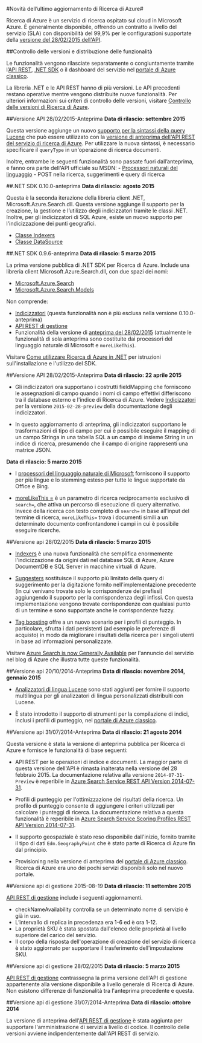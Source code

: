 <properties 
	pageTitle="Novità dell'ultimo aggiornamento di Ricerca di Azure | Microsoft Azure | Servizio di ricerca cloud ospitato" 
	description="Note sulla versione per Ricerca di Azure che descrivono gli aggiornamenti più recenti al servizio" 
	services="search" 
	documentationCenter="" 
	authors="HeidiSteen" 
	manager="mblythe" 
	editor=""/>

<tags 
	ms.service="search" 
	ms.devlang="rest-api" 
	ms.workload="search" 
	ms.topic="article" 
	ms.tgt_pltfrm="na" 
	ms.date="11/04/2015" 
	ms.author="heidist"/>

#Novità dell’ultimo aggiornamento di Ricerca di Azure#

Ricerca di Azure è un servizio di ricerca ospitato sul cloud in Microsoft Azure. È generalmente disponibile, offrendo un contratto a livello del servizio (SLA) con disponibilità del 99,9% per le configurazioni supportate della [versione del 28/02/2015 dell'API](https://msdn.microsoft.com/library/azure/dn798935.aspx).

##Controllo delle versioni e distribuzione delle funzionalità

Le funzionalità vengono rilasciate separatamente o congiuntamente tramite l’[API REST](https://msdn.microsoft.com/library/azure/dn798935.aspx), [.NET SDK](http://go.microsoft.com/fwlink/?LinkId=528216) o il dashboard del servizio nel [portale di Azure classico](https://portal.azure.com).

La libreria .NET e le API REST hanno di più versioni. Le API precedenti restano operative mentre vengono distribuite nuove funzionalità. Per ulteriori informazioni sui criteri di controllo delle versioni, visitare [Controllo delle versioni di Ricerca di Azure](https://msdn.microsoft.com/library/azure/dn864560.aspx).


##Versione API 28/02/2015-Anteprima
**Data di rilascio: settembre 2015**

Questa versione aggiunge un nuovo [supporto per la sintassi della query Lucene](https://msdn.microsoft.com/library/azure/mt589323.aspx) che può essere utilizzato con la [versione di anteprima dell'API REST del servizio di ricerca di Azure](search-api-2015-02-28-preview.md). Per utilizzare la nuova sintassi, è necessario specificare il `queryType` in un'operazione di ricerca documenti.

Inoltre, entrambe le seguenti funzionalità sono passate fuori dall’anteprima, e fanno ora parte dell'API ufficiale su MSDN: - [Processori naturali del linguaggio](search-language-support.md) - POST nella ricerca, suggerimenti e query di ricerca

##.NET SDK 0.10.0-anteprima
**Data di rilascio: agosto 2015**

Questa è la seconda iterazione della libreria client .NET, Microsoft.Azure.Search.dll. Questa versione aggiunge il supporto per la creazione, la gestione e l’utilizzo degli indicizzatori tramite le classi .NET. Inoltre, per gli indicizzatori di SQL Azure, esiste un nuovo supporto per l'indicizzazione dei punti geografici.

- [Classe Indexers](https://msdn.microsoft.com/library/azure/microsoft.azure.search.models.indexer.aspx)
- [Classe DataSource](https://msdn.microsoft.com/library/azure/microsoft.azure.search.models.datasource.aspx)

##.NET SDK 0.9.6-anteprima
**Data di rilascio: 5 marzo 2015**

La prima versione pubblica di .NET SDK per Ricerca di Azure. Include una libreria client Microsoft.Azure.Search.dll, con due spazi dei nomi:

- [Microsoft.Azure.Search](https://msdn.microsoft.com/library/azure/microsoft.azure.search.aspx)
- [Microsoft.Azure.Search.Models](https://msdn.microsoft.com/library/azure/microsoft.azure.search.models.aspx)

Non comprende:

- [Indicizzatori](http://go.microsoft.com/fwlink/p/?LinkId=528173) (questa funzionalità non è più esclusa nella versione 0.10.0-anteprima)
- [API REST di gestione ](https://msdn.microsoft.com/library/azure/dn832684.aspx)
- Funzionalità della versione di [anteprima del 28/02/2015](search-api-2015-02-28-Preview.md) (attualmente le funzionalità di sola anteprima sono costituite dai processori del linguaggio naturale di Microsoft e `moreLikeThis`).

Visitare [Come utilizzare Ricerca di Azure in .NET](http://go.microsoft.com/fwlink/p/?LinkId=528088) per istruzioni sull'installazione e l'utilizzo del SDK.

##Versione API 28/02/2015-Anteprima
**Data di rilascio: 22 aprile 2015**

- Gli indicizzatori ora supportano i costrutti fieldMapping che forniscono le assegnazioni di campo quando i nomi di campo effettivi differiscono tra il database esterno e l'indice di Ricerca di Azure. Vedere [Indicizzatori](search-api-indexers-2015-02-28-Preview.md) per la versione `2015-02-28-preview` della documentazione degli indicizzatori.

- In questo aggiornamento di anteprima, gli indicizzatori supportano le trasformazioni di tipo di campo per cui è possibile eseguire il mapping di un campo Stringa in una tabella SQL a un campo di insieme String in un indice di ricerca, presumendo che il campo di origine rappresenti una matrice JSON.

**Data di rilascio: 5 marzo 2015**

- I [processori del linguaggio naturale di Microsoft](search-api-2015-02-28-Preview.md) forniscono il supporto per più lingue e lo stemming esteso per tutte le lingue supportate da Office e Bing.

- [moreLikeThis =](search-api-2015-02-28-Preview.md) è un parametro di ricerca reciprocamente esclusivo di `search=`, che attiva un percorso di esecuzione di query alternativo. Invece della ricerca con testo completo di `search=` in base all'input del termine di ricerca, `moreLikeThis=` trova i documenti simili a un determinato documento confrontandone i campi in cui è possibile eseguire ricerche.

##Versione api 28/02/2015
**Data di rilascio: 5 marzo 2015**

- [Indexers](http://go.microsoft.com/fwlink/p/?LinkID=528210) è una nuova funzionalità che semplifica enormemente l'indicizzazione da origini dati nel database SQL di Azure, Azure DocumentDB e SQL Server in macchine virtuali di Azure.

- [Suggesters](https://msdn.microsoft.com/library/azure/dn798936.aspx) sostituisce il supporto più limitato della query di suggerimento per la digitazione fornito nell'implementazione precedente (in cui venivano trovate solo le corrispondenze dei prefissi) aggiungendo il supporto per la corrispondenza degli infissi. Con questa implementazione vengono trovate corrispondenze con qualsiasi punto di un termine e sono supportate anche le corrispondenze fuzzy.

- [Tag boosting](http://go.microsoft.com/fwlink/p/?LinkId=528212) offre a un nuovo scenario per i profili di punteggio. In particolare, sfrutta i dati persistenti (ad esempio le preferenze di acquisto) in modo da migliorare i risultati della ricerca per i singoli utenti in base ad informazioni personalizzate.

Visitare [Azure Search is now Generally Available](http://go.microsoft.com/fwlink/p/?LinkId=528211) per l'annuncio del servizio nel blog di Azure che illustra tutte queste funzionalità.

##Versione api 20/10/2014-Anteprima
**Data di rilascio: novembre 2014, gennaio 2015**

- [Analizzatori di lingua Lucene](search-api-2014-10-20-preview.md) sono stati aggiunti per fornire il supporto multilingua per gli analizzatori di lingua personalizzati distribuiti con Lucene. 

- È stato introdotto il supporto di strumenti per la compilazione di indici, inclusi i profili di punteggio, nel [portale di Azure classico](https://portal.azure.com).

##Versione api 31/07/2014-Anteprima
**Data di rilascio: 21 agosto 2014**

Questa versione è stata la versione di anteprima pubblica per Ricerca di Azure e fornisce le funzionalità di base seguenti:

- API REST per le operazioni di indice e documenti. La maggior parte di questa versione dell'API è rimasta inalterata nella versione del 28 febbraio 2015. La documentazione relativa alla versione `2014-07-31-Preview` è reperibile in [Azure Search Service REST API Version 2014-07-31](search-api-2014-07-31-preview.md).

- Profili di punteggio per l'ottimizzazione dei risultati della ricerca. Un profilo di punteggio consente di aggiungere i criteri utilizzati per calcolare i punteggi di ricerca. La documentazione relativa a questa funzionalità è reperibile in [Azure Search Service Scoring Profiles REST API Version 2014-07-31](search-api-scoring-profiles-2014-07-31-preview.md).

- Il supporto geospaziale è stato reso disponibile dall'inizio, fornito tramite il tipo di dati `Edm.GeographyPoint` che è stato parte di Ricerca di Azure fin dal principio.

- Provisioning nella versione di anteprima del [portale di Azure classico](https://portal.azure.com). Ricerca di Azure era uno dei pochi servizi disponibili solo nel nuovo portale.

##Versione api di gestione 2015-08-19
**Data di rilascio: 11 settembre 2015**

[API REST di gestione](https://msdn.microsoft.com/library/azure/dn832684.aspx) include i seguenti aggiornamenti.

- checkNameAvailability controlla se un determinato nome di servizio è già in uso.
- L’intervallo di replica in precedenza era 1-6 ed è ora 1-12.
- La proprietà SKU è stata spostata dall'elenco delle proprietà al livello superiore del carico del servizio.
- Il corpo della risposta dell'operazione di creazione del servizio di ricerca è stato aggiornato per supportare il trasferimento dell'impostazione SKU.

##Versione api di gestione 28/02/2015
**Data di rilascio: 5 marzo 2015**

[API REST di gestione](search-management-api-2014-02-28.md) contrassegna la prima versione dell'API di gestione appartenente alla versione disponibile a livello generale di Ricerca di Azure. Non esistono differenze di funzionalità tra l'anteprima precedente e questa.

##Versione api di gestione 31/07/2014-Anteprima
**Data di rilascio: ottobre 2014**

La versione di anteprima dell'[API REST di gestione](search-management-api-2014-07-31-preview.md) è stata aggiunta per supportare l'amministrazione di servizi a livello di codice. Il controllo delle versioni avviene indipendentemente dall'API REST di servizio.


 

<!---HONumber=AcomDC_1203_2015-->
